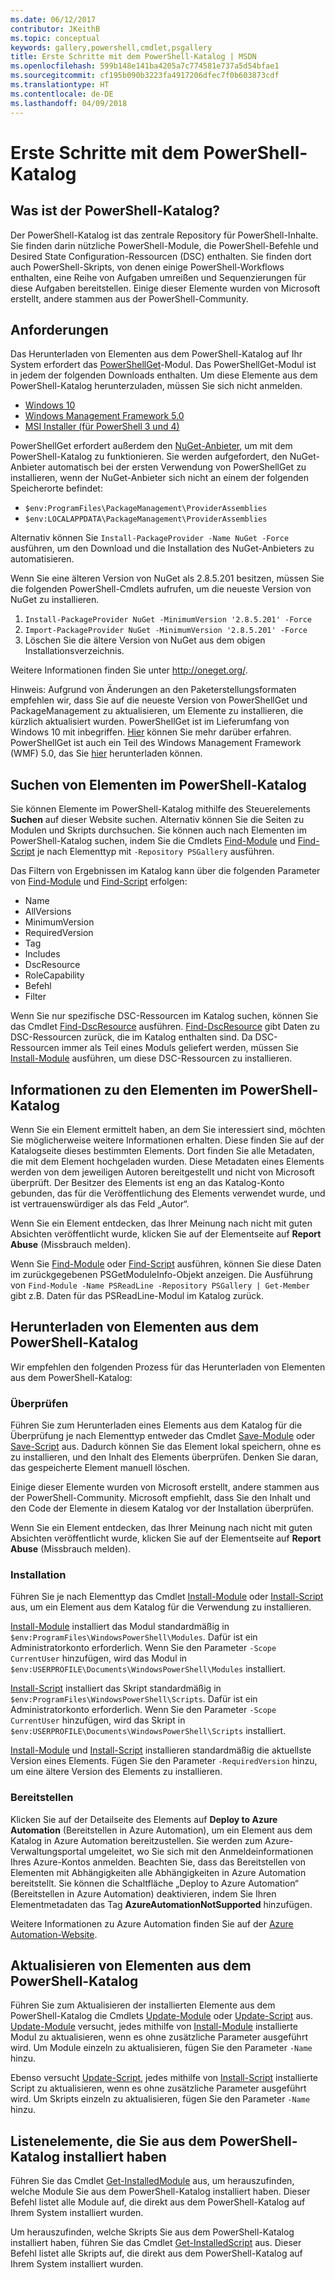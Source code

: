 ```yaml
---
ms.date: 06/12/2017
contributor: JKeithB
ms.topic: conceptual
keywords: gallery,powershell,cmdlet,psgallery
title: Erste Schritte mit dem PowerShell-Katalog | MSDN
ms.openlocfilehash: 599b148e141ba4205a7c774581e737a5d54bfae1
ms.sourcegitcommit: cf195b090b3223fa4917206dfec7f0b603873cdf
ms.translationtype: HT
ms.contentlocale: de-DE
ms.lasthandoff: 04/09/2018
---
```

# <a name="get-started-with-the-powershell-gallery"></a>Erste Schritte mit dem PowerShell-Katalog

## <a name="what-is-the-powershell-gallery"></a>Was ist der PowerShell-Katalog?

Der PowerShell-Katalog ist das zentrale Repository für PowerShell-Inhalte.
Sie finden darin nützliche PowerShell-Module, die PowerShell-Befehle und Desired State Configuration-Ressourcen (DSC) enthalten. Sie finden dort auch PowerShell-Skripts, von denen einige PowerShell-Workflows enthalten, eine Reihe von Aufgaben umreißen und Sequenzierungen für diese Aufgaben bereitstellen.
Einige dieser Elemente wurden von Microsoft erstellt, andere stammen aus der PowerShell-Community.

## <a name="requirements"></a>Anforderungen

Das Herunterladen von Elementen aus dem PowerShell-Katalog auf Ihr System erfordert das [PowerShellGet](http://go.microsoft.com/fwlink/?LinkID=760387&clcid=0x409)-Modul. Das PowerShellGet-Modul ist in jedem der folgenden Downloads enthalten. Um diese Elemente aus dem PowerShell-Katalog herunterzuladen, müssen Sie sich nicht anmelden.

-   [Windows 10](http://go.microsoft.com/fwlink/?LinkID=624830&clcid=0x409)
-   [Windows Management Framework 5.0](http://go.microsoft.com/fwlink/?LinkId=398175)
-   [MSI Installer (für PowerShell 3 und 4)](http://go.microsoft.com/fwlink/?LinkID=746217&clcid=0x409)

PowerShellGet erfordert außerdem den [NuGet-Anbieter](http://go.microsoft.com/fwlink/?LinkId=722208), um mit dem PowerShell-Katalog zu funktionieren. Sie werden aufgefordert, den NuGet-Anbieter automatisch bei der ersten Verwendung von PowerShellGet zu installieren, wenn der NuGet-Anbieter sich nicht an einem der folgenden Speicherorte befindet:

- `$env:ProgramFiles\PackageManagement\ProviderAssemblies`
- `$env:LOCALAPPDATA\PackageManagement\ProviderAssemblies`

Alternativ können Sie `Install-PackageProvider -Name NuGet -Force` ausführen, um den Download und die Installation des NuGet-Anbieters zu automatisieren.


Wenn Sie eine älteren Version von NuGet als 2.8.5.201 besitzen, müssen Sie die folgenden PowerShell-Cmdlets aufrufen, um die neueste Version von NuGet zu installieren.

1.  `Install-PackageProvider NuGet -MinimumVersion '2.8.5.201' -Force`
2.  `Import-PackageProvider NuGet -MinimumVersion '2.8.5.201' -Force`
3.  Löschen Sie die ältere Version von NuGet aus dem obigen Installationsverzeichnis.

Weitere Informationen finden Sie unter <http://oneget.org/>.


Hinweis: Aufgrund von Änderungen an den Paketerstellungsformaten empfehlen wir, dass Sie auf die neueste Version von PowerShellGet und PackageManagement zu aktualisieren, um Elemente zu installieren, die kürzlich aktualisiert wurden. PowerShellGet ist im Lieferumfang von Windows 10 mit inbegriffen. [Hier](http://go.microsoft.com/fwlink/?LinkID=624830&clcid=0x409) können Sie mehr darüber erfahren.
PowerShellGet ist auch ein Teil des Windows Management Framework (WMF) 5.0, das Sie [hier](http://go.microsoft.com/fwlink/?LinkId=398175) herunterladen können.

## <a name="discovering-items-from-the-powershell-gallery"></a>Suchen von Elementen im PowerShell-Katalog

Sie können Elemente im PowerShell-Katalog mithilfe des Steuerelements **Suchen** auf dieser Website suchen. Alternativ können Sie die Seiten zu Modulen und Skripts durchsuchen. Sie können auch nach Elementen im PowerShell-Katalog suchen, indem Sie die Cmdlets [Find-Module](https://go.microsoft.com/fwlink/?LinkId=821658) und [Find-Script](https://go.microsoft.com/fwlink/?LinkId=822322) je nach Elementtyp mit `-Repository PSGallery` ausführen.

Das Filtern von Ergebnissen im Katalog kann über die folgenden Parameter von [Find-Module](https://go.microsoft.com/fwlink/?LinkId=821658) und [Find-Script](https://go.microsoft.com/fwlink/?LinkId=822322) erfolgen:

- Name
- AllVersions
- MinimumVersion
- RequiredVersion
- Tag
- Includes
- DscResource
- RoleCapability
- Befehl
- Filter

Wenn Sie nur spezifische DSC-Ressourcen im Katalog suchen, können Sie das Cmdlet [Find-DscResource](https://go.microsoft.com/fwlink/?LinkId=517196) ausführen.
[Find-DscResource](https://go.microsoft.com/fwlink/?LinkId=517196) gibt Daten zu DSC-Ressourcen zurück, die im Katalog enthalten sind. Da DSC-Ressourcen immer als Teil eines Moduls geliefert werden, müssen Sie [Install-Module](https://go.microsoft.com/fwlink/?LinkId=821663) ausführen, um diese DSC-Ressourcen zu installieren.

## <a name="learning-about-items-in-the-powershell-gallery"></a>Informationen zu den Elementen im PowerShell-Katalog

Wenn Sie ein Element ermittelt haben, an dem Sie interessiert sind, möchten Sie möglicherweise weitere Informationen erhalten. Diese finden Sie auf der Katalogseite dieses bestimmten Elements. Dort finden Sie alle Metadaten, die mit dem Element hochgeladen wurden. Diese Metadaten eines Elements werden von dem jeweiligen Autoren bereitgestellt und nicht von Microsoft überprüft. Der Besitzer des Elements ist eng an das Katalog-Konto gebunden, das für die Veröffentlichung des Elements verwendet wurde, und ist vertrauenswürdiger als das Feld „Autor“.

Wenn Sie ein Element entdecken, das Ihrer Meinung nach nicht mit guten Absichten veröffentlicht wurde, klicken Sie auf der Elementseite auf **Report Abuse** (Missbrauch melden).

Wenn Sie [Find-Module](https://go.microsoft.com/fwlink/?LinkId=821658) oder [Find-Script](https://go.microsoft.com/fwlink/?LinkId=822322) ausführen, können Sie diese Daten im zurückgegebenen PSGetModuleInfo-Objekt anzeigen.
Die Ausführung von `Find-Module -Name PSReadLine -Repository PSGallery | Get-Member` gibt z.B. Daten für das PSReadLine-Modul im Katalog zurück.

## <a name="downloading-items-from-the-powershell-gallery"></a>Herunterladen von Elementen aus dem PowerShell-Katalog

Wir empfehlen den folgenden Prozess für das Herunterladen von Elementen aus dem PowerShell-Katalog:

### <a name="inspect"></a>Überprüfen

Führen Sie zum Herunterladen eines Elements aus dem Katalog für die Überprüfung je nach Elementtyp entweder das Cmdlet [Save-Module](https://go.microsoft.com/fwlink/?LinkId=821669) oder [Save-Script](https://go.microsoft.com/fwlink/?LinkId=822334) aus. Dadurch können Sie das Element lokal speichern, ohne es zu installieren, und den Inhalt des Elements überprüfen. Denken Sie daran, das gespeicherte Element manuell löschen.

Einige dieser Elemente wurden von Microsoft erstellt, andere stammen aus der PowerShell-Community. Microsoft empfiehlt, dass Sie den Inhalt und den Code der Elemente in diesem Katalog vor der Installation überprüfen.

Wenn Sie ein Element entdecken, das Ihrer Meinung nach nicht mit guten Absichten veröffentlicht wurde, klicken Sie auf der Elementseite auf **Report Abuse** (Missbrauch melden).

### <a name="install"></a>Installation

Führen Sie je nach Elementtyp das Cmdlet [Install-Module](https://go.microsoft.com/fwlink/?LinkId=821663) oder [Install-Script](https://go.microsoft.com/fwlink/?LinkId=822327) aus, um ein Element aus dem Katalog für die Verwendung zu installieren.

[Install-Module](https://go.microsoft.com/fwlink/?LinkId=821663) installiert das Modul standardmäßig in `$env:ProgramFiles\WindowsPowerShell\Modules`. Dafür ist ein Administratorkonto erforderlich. Wenn Sie den Parameter `-Scope
CurrentUser` hinzufügen, wird das Modul in `$env:USERPROFILE\Documents\WindowsPowerShell\Modules` installiert.

[Install-Script](https://go.microsoft.com/fwlink/?LinkId=822327) installiert das Skript standardmäßig in `$env:ProgramFiles\WindowsPowerShell\Scripts`. Dafür ist ein Administratorkonto erforderlich. Wenn Sie den Parameter `-Scope
CurrentUser` hinzufügen, wird das Skript in `$env:USERPROFILE\Documents\WindowsPowerShell\Scripts` installiert.

[Install-Module](https://go.microsoft.com/fwlink/?LinkId=821663) und [Install-Script](https://go.microsoft.com/fwlink/?LinkId=822327) installieren standardmäßig die aktuellste Version eines Elements. Fügen Sie den Parameter `-RequiredVersion` hinzu, um eine ältere Version des Elements zu installieren.

### <a name="deploy"></a>Bereitstellen

Klicken Sie auf der Detailseite des Elements auf **Deploy to Azure Automation** (Bereitstellen in Azure Automation), um ein Element aus dem Katalog in Azure Automation bereitzustellen. Sie werden zum Azure-Verwaltungsportal umgeleitet, wo Sie sich mit den Anmeldeinformationen Ihres Azure-Kontos anmelden. Beachten Sie, dass das Bereitstellen von Elementen mit Abhängigkeiten alle Abhängigkeiten in Azure Automation bereitstellt. Sie können die Schaltfläche „Deploy to Azure Automation“ (Bereitstellen in Azure Automation) deaktivieren, indem Sie Ihren Elementmetadaten das Tag **AzureAutomationNotSupported** hinzufügen.

Weitere Informationen zu Azure Automation finden Sie auf der [Azure Automation-Website](http://azure.microsoft.com/services/automation/).

## <a name="updating-items-from-the-powershell-gallery"></a>Aktualisieren von Elementen aus dem PowerShell-Katalog

Führen Sie zum Aktualisieren der installierten Elemente aus dem PowerShell-Katalog die Cmdlets [Update-Module](https://go.microsoft.com/fwlink/?LinkID=398576) oder [Update-Script](http://go.microsoft.com/fwlink/?LinkId=619787) aus. [Update-Module](https://go.microsoft.com/fwlink/?LinkID=398576) versucht, jedes mithilfe von [Install-Module](https://go.microsoft.com/fwlink/?LinkId=821663) installierte Modul zu aktualisieren, wenn es ohne zusätzliche Parameter ausgeführt wird.
Um Module einzeln zu aktualisieren, fügen Sie den Parameter `-Name` hinzu.

Ebenso versucht [Update-Script](http://go.microsoft.com/fwlink/?LinkId=619787), jedes mithilfe von [Install-Script](https://go.microsoft.com/fwlink/?LinkId=822327) installierte Script zu aktualisieren, wenn es ohne zusätzliche Parameter ausgeführt wird.
Um Skripts einzeln zu aktualisieren, fügen Sie den Parameter `-Name` hinzu.

## <a name="list-items-that-you-have-installed-from-the-powershell-gallery"></a>Listenelemente, die Sie aus dem PowerShell-Katalog installiert haben

Führen Sie das Cmdlet [Get-InstalledModule](https://go.microsoft.com/fwlink/?LinkId=526863) aus, um herauszufinden, welche Module Sie aus dem PowerShell-Katalog installiert haben. Dieser Befehl listet alle Module auf, die direkt aus dem PowerShell-Katalog auf Ihrem System installiert wurden.

Um herauszufinden, welche Skripts Sie aus dem PowerShell-Katalog installiert haben, führen Sie das Cmdlet [Get-InstalledScript](https://go.microsoft.com/fwlink/?LinkId=619790) aus. Dieser Befehl listet alle Skripts auf, die direkt aus dem PowerShell-Katalog auf Ihrem System installiert wurden.